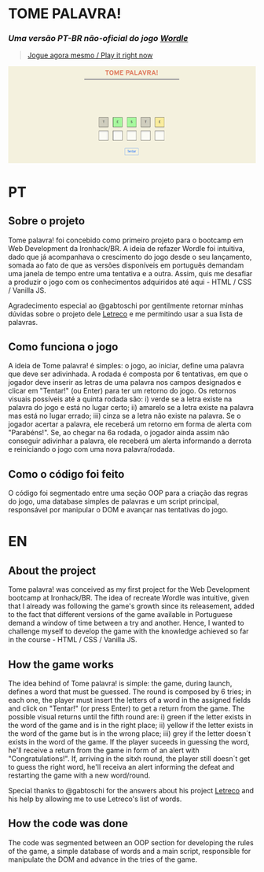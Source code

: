 # TOME PALAVRA!
### _Uma versão PT-BR não-oficial do jogo [Wordle](https://www.powerlanguage.co.uk/wordle/)_
> [Jogue agora mesmo / Play it right now](https://jotavkf.github.io/tomepalavra/)


![Preview do jogo](./assets/preview.png)

# PT
## Sobre o projeto

Tome palavra! foi concebido como primeiro projeto para o bootcamp em Web Development da Ironhack/BR. A ideia de refazer Wordle foi intuitiva, dado que já acompanhava o crescimento do jogo desde o seu lançamento, somada ao fato de que as versões disponíveis em português demandam uma janela de tempo entre uma tentativa e a outra. Assim, quis me desafiar a produzir o jogo com os conhecimentos adquiridos até aqui - HTML / CSS / Vanilla JS.

Agradecimento especial ao @gabtoschi por gentilmente retornar minhas dúvidas sobre o projeto dele [Letreco](https://www.gabtoschi.com/letreco/) e me permitindo usar a sua lista de palavras.

## Como funciona o jogo

A ideia de Tome palavra! é simples: o jogo, ao iniciar, define uma palavra que deve ser adivinhada. A rodada é composta por 6 tentativas, em que o jogador deve inserir as letras de uma palavra nos campos designados e clicar em "Tentar!" (ou Enter) para ter um retorno do jogo. Os retornos visuais possíveis até a quinta rodada são: i) verde se a letra existe na palavra do jogo e está no lugar certo; ii) amarelo se a letra existe na palavra mas está no lugar errado; iii) cinza se a letra não existe na palavra. Se o jogador acertar a palavra, ele receberá um retorno em forma de alerta com "Parabéns!". Se, ao chegar na 6a rodada, o jogador ainda assim não conseguir adivinhar a palavra, ele receberá um alerta informando a derrota e reiniciando o jogo com uma nova palavra/rodada.

## Como o código foi feito

O código foi segmentado entre uma seção OOP para a criação das regras do jogo, uma database simples de palavras e um script principal, responsável por manipular o DOM e avançar nas tentativas do jogo. 

# EN
## About the project

Tome palavra! was conceived as my first project for the Web Development bootcamp at Ironhack/BR. The idea of recreate Wordle was intuitive, given that I already was following the game's growth since its releasement, added to the fact that different versions of the game available in Portuguese demand a window of time between a try and another. Hence, I wanted to challenge myself to develop the game with the knowledge achieved so far in the course - HTML / CSS / Vanilla JS.

## How the game works

The idea behind of Tome palavra! is simple: the game, during launch, defines a word that must be guessed. The round is composed by 6 tries; in each one, the player must insert the letters of a word in the assigned fields and click on "Tentar!" (or press Enter) to get a return from the game. The possible visual returns until the fifth round are: i) green if the letter exists in the word of the game and is in the right place; ii) yellow if the letter exists in the word of the game but is in the wrong place; iii) grey if the letter doesn´t exists in the word of the game. If the player suceeds in guessing the word, he'll receive a return from the game in form of an alert with "Congratulations!". If, arriving in the sitxh round, the player still doesn´t get to guess the right word, he'll receiva an alert informing the defeat and restarting the game with a new word/round.

Special thanks to @gabtoschi for the answers about his project [Letreco](https://www.gabtoschi.com/letreco/) and his help by allowing me to use Letreco's list of words.

## How the code was done

The code was segmented between an OOP section for developing the rules of the game, a simple database of words and a main script, responsible for manipulate the DOM and advance in the tries of the game. 
